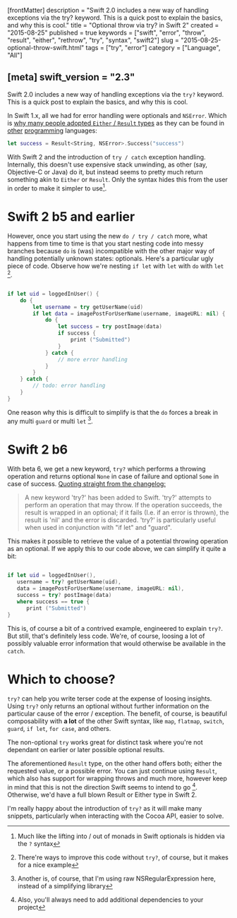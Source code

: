 [frontMatter]
description = "Swift 2.0 includes a new way of handling exceptions via the try? keyword. This is a quick post to explain the basics, and why this is cool."
title = "Optional throw via try? in Swift 2"
created = "2015-08-25"
published = true
keywords = ["swift", "error", "throw", "result", "either", "rethrow", "try", "syntax", "swift2"]
slug = "2015-08-25-optional-throw-swift.html"
tags = ["try", "error"]
category = ["Language", "All"]

[meta]
swift_version = "2.3"
---

Swift 2.0 includes a new way of handling exceptions via the `try?`
keyword. This is a quick post to explain the basics, and why this is
cool.

In Swift 1.x, all we had for error handling were optionals and
`NSError`. Which is [why many people adopted `Either` / `Result`
types](https://github.com/antitypical/Result) as they can be found in
[other](https://hackage.haskell.org/package/base-4.8.1.0/docs/Data-Either.html)
[programming](http://www.scala-lang.org/api/2.9.3/scala/Either.html)
languages:

``` Swift
let success = Result<String, NSError>.Success("success")
```

With Swift 2 and the introduction of `try / catch` exception handling.
Internally, this doesn\'t use expensive stack unwinding, as other (say,
Objective-C or Java) do it, but instead seems to pretty much return
something akin to `Either` or `Result`. Only the syntax hides this from
the user in order to make it simpler to use[^1].

# Swift 2 b5 and earlier

However, once you start using the new `do / try / catch` more, what
happens from time to time is that you start nesting code into messy
branches because `do` is (was) incompatible with the other major way of
handling potentially unknown states: optionals. Here\'s a particular
ugly piece of code. Observe how we\'re nesting `if let` with `let` with
`do` with `let` [^2].

``` Swift

if let uid = loggedInUser() {
    do {
        let username = try getUserName(uid)
        if let data = imagePostForUserName(username, imageURL: nil) {
            do {
                let success = try postImage(data)
                if success {
                    print ("Submitted")
                }  
            } catch {
                // more error handling
            }
        }
    } catch {
        // todo: error handling
    }
}

```

One reason why this is difficult to simplify is that the `do` forces a
break in any multi `guard` or multi `let` [^3].

# Swift 2 b6

With beta 6, we get a new keyword, `try?` which performs a throwing
operation and returns optional `None` in case of failure and optional
`Some` in case of success. [Quoting straight from the
changelog:](http://adcdownload.apple.com/Developer_Tools/Xcode_7_beta_6/Xcode_7_beta_6_Release_Notes.pdf)

> A new keyword \'try?\' has been added to Swift. \'try?\' attempts to
> perform an operation that may throw. If the operation succeeds, the
> result is wrapped in an optional; if it fails (I.e. if an error is
> thrown), the result is \'nil\' and the error is discarded. 'try?' is
> particularly useful when used in conjunction with "if let" and
> "guard".

This makes it possible to retrieve the value of a potential throwing
operation as an optional. If we apply this to our code above, we can
simplify it quite a bit:

``` Swift

if let uid = loggedInUser(),
   username = try? getUserName(uid),
   data = imagePostForUserName(username, imageURL: nil),
   success = try? postImage(data)
   where success == true {
      print ("Submitted")
}

```

This is, of course a bit of a contrived example, engineered to explain
`try?`. But still, that\'s definitely less code. We\'re, of course,
loosing a lot of possibly valuable error information that would
otherwise be available in the `catch`.

# Which to choose?

`try?` can help you write terser code at the expense of loosing
insights. Using `try?` only returns an optional without further
information on the particular cause of the error / exception. The
benefit, of course, is beautiful composability with **a lot** of the
other Swift syntax, like `map`, `flatmap`, `switch`, `guard`, `if let`,
`for case`, and others.

The non-optional `try` works great for distinct task where you\'re not
dependant on earlier or later possible optional results.

The aforementioned `Result` type, on the other hand offers both; either
the requested value, or a possible error. You can just continue using
`Result`, which also has support for wrapping throws and much more,
however keep in mind that this is not the direction Swift seems to
intend to go [^4]. Otherwise, we\'d have a full blown Result or Either
type in Swift 2.

I\'m really happy about the introduction of `try?` as it will make many
snippets, particularly when interacting with the Cocoa API, easier to
solve.

[^1]: Much like the lifting into / out of monads in Swift optionals is
    hidden via the `?` syntax

[^2]: There\'re ways to improve this code without `try?`, of course, but
    it makes for a nice example

[^3]: Another is, of course, that I\'m using raw NSRegularExpression
    here, instead of a simplifying library

[^4]: Also, you\'ll always need to add additional dependencies to your
    project
